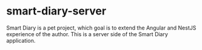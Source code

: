 # smart-diary-server
Smart Diary is a pet project, which goal is to extend the Angular and NestJS experience of the author. This is a server side of the Smart Diary application.
